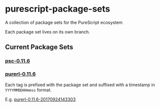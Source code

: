 # purescript-package-sets
A collection of package sets for the PureScript ecosystem

Each package set lives on its own branch.

## Current Package Sets

### [psc-0.11.6][]

### [purerl-0.11.6][]

Each tag is prefixed with the package set and suffixed with a timestamp in `YYYYMMDDHHmmss` format.

E.g. [purerl-0.11.6-20170924143303][]

[psc-0.11.6]: tree/psc-0.11.6
[purerl-0.11.6]: tree/purerl-0.11.6
[purerl-0.11.6-20170924143303]: releases/tag/purerl-0.11.6-20170924143303
